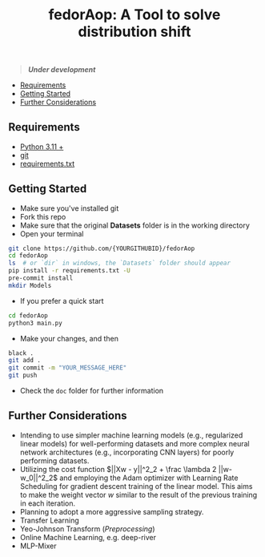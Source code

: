 <div align="center">
  <h1>fedorAop: A Tool to solve distribution shift</h1>
</div>

<br>

> **_Under development_**

- [Requirements](#requirements)
- [Getting Started](#getting-started)
- [Further Considerations](#further-considerations)

## Requirements

- [Python 3.11 +](https://www.python.org/downloads/)
- [git](https://git-scm.com/downloads)
- [requirements.txt](requirements.txt)

## Getting Started

- Make sure you've installed git
- Fork this repo
- Make sure that the original **Datasets** folder is in the working directory
- Open your terminal

```bash
git clone https://github.com/{YOURGITHUBID}/fedorAop
cd fedorAop
ls  # or `dir` in windows, the `Datasets` folder should appear
pip install -r requirements.txt -U
pre-commit install
mkdir Models
```

- If you prefer a quick start

```bash
cd fedorAop
python3 main.py
```

- Make your changes, and then

```bash
black .
git add .
git commit -m "YOUR_MESSAGE_HERE"
git push
```

- Check the `doc` folder for further information

## Further Considerations

- Intending to use simpler machine learning models (e.g., regularized linear models) for well-performing datasets and more complex neural network architectures (e.g., incorporating CNN layers) for poorly performing datasets.
- Utilizing the cost function $||Xw - y||^2_2 + \frac \lambda 2 ||w-w_0||^2_2$ and employing the Adam optimizer with Learning Rate Scheduling for gradient descent training of the linear model. This aims to make the weight vector $w$ similar to the result of the previous training in each iteration.
- Planning to adopt a more aggressive sampling strategy.
- Transfer Learning
- Yeo-Johnson Transform (_Preprocessing_)
- Online Machine Learning, e.g. deep-river
- MLP-Mixer
